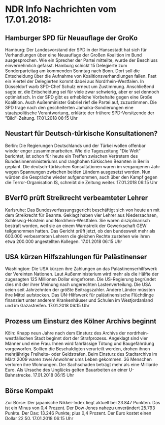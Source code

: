 # NDR Info Nachrichten vom 17.01.2018:


## Hamburger SPD für Neuauflage der GroKo
Hamburg: Der Landesvorstand der SPD in der Hansestadt hat sich für Verhandlungen über eine Neuauflage der Großen Koalition im Bund ausgesprochen. Wie ein Sprecher der Partei mitteilte, wurde der Beschluss einvernehmlich gefasst. Hamburg schickt 15 Delegierte zum Sonderparteitag am kommenden Sonntag nach Bonn. Dort soll die Entscheidung über die Aufnahme von Koalitionsverhandlungen fallen. Fast ein Viertel der Delegierten kommt dabei aus Nordrhein-Westfalen. In Düsseldorf warb SPD-Chef Schulz erneut um Zustimmung. Anschließend sagte er, die Entscheidung sei für viele zwar schwierig, aber er sei dennoch optimistisch. In der SPD gibt es erhebliche Vorbehalte gegen eine Große Koalition. Auch Außenminister Gabriel rief die Partei auf, zuzustimmen. Die SPD trage nach den gescheiterten Jamaika-Sondierungen eine staatspolitische Verantwortung, erklärte der frühere SPD-Vorsitzende der "Bild"-Zeitung. 17.01.2018 06:15 Uhr 

## Neustart für Deutsch-türkische Konsultationen?
Berlin: Die Regierungen Deutschlands und der Türkei wollen offenbar wieder enger zusammenarbeiten. Wie die Tageszeitung "Die Welt" berichtet, ist schon für heute ein Treffen zwischen Vertretern des Bundesinnenministeriums und ranghohen türkischen Beamten in Berlin geplant. Die deutsch-türkischen Konsultationen waren im vergangenen Jahr wegen Spannungen zwischen beiden Ländern ausgesetzt worden. Nun würden die Gespräche wieder aufgenommen, auch über den Kampf gegen die Terror-Organisation IS, schreibt die Zeitung weiter. 17.01.2018 06:15 Uhr 

## BVerfG prüft Streikrecht verbeamteter Lehrer
Karlsruhe: Das Bundesverfassungsgericht beschäftigt sich von heute an mit dem Streikrecht für Beamte. Geklagt haben vier Lehrer aus Niedersachsen, Schleswig-Holstein und Nordrhein-Westfalen. Sie waren disziplinarisch bestraft worden, weil sie an einem Warnstreik der Gewerkschaft GEW teilgenommen hatten. Das Gericht prüft jetzt, ob den bundesweit mehr als 600.000 verbeamteten Lehrern die gleichen Rechte zustehen wie ihren etwa 200.000 angestellten Kollegen. 17.01.2018 06:15 Uhr 

## USA kürzen Hilfszahlungen für Palästinenser
Washington: 	Die USA kürzen ihre Zahlungen an das Palästinenserhilfswerk der Vereinten Nationen. Laut Außenministerium wird mehr als die Hälfte der zugesagten 125 Millionen Dollar eingefroren. Die US-Regierung begründet dies mit der ihrer Meinung nach ungerechten Lastenverteilung. Die USA seien seit Jahrzehnten der größte Beitragszahler. Andere Länder müssten ihre Mittel aufstocken. Das UN-Hilfswerk für palästinensische Flüchtlinge finanziert unter anderem Krankenhäuser und Schulen im Westjordanland und im Gazastreifen. 17.01.2018 06:15 Uhr 

## Prozess um Einsturz des Kölner Archivs beginnt
Köln: Knapp neun Jahre nach dem Einsturz des Archivs der nordrhein-westfälischen Stadt beginnt dort der Strafprozess. Angeklagt sind vier Männer und eine Frau. Ihnen wird fahrlässige Tötung und Baugefährdung vorgeworfen. Sollten die Beschuldigten verurteilt werden, drohen ihnen mehrjährige Freiheits- oder Geldstrafen. Beim Einsturz des Stadtarchivs im März 2009 waren zwei Anwohner ums Leben gekommen. 36 Menschen verloren ihre Wohnungen. Der Sachschaden beträgt mehr als eine Milliarde Euro. Als Ursache des Unglücks gelten Bauarbeiten an einer U-Bahnstrecke. 17.01.2018 06:15 Uhr 

## Börse Kompakt
Zur Börse: Der japanische Nikkei-Index liegt aktuell bei 23.847 Punkten. Das ist ein Minus von 0,4 Prozent. Der Dow Jones nahezu unverändert 25.793 Punkte. Der Dax:			13.246 Punkte; plus 0,4 Prozent. Der Euro kostet einen Dollar 22 50. 17.01.2018 06:15 Uhr 
